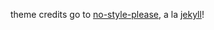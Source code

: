 theme credits go to [no-style-please](https://github.com/riggraz/no-style-please), a la [jekyll](https://jekyllrb.com/)!